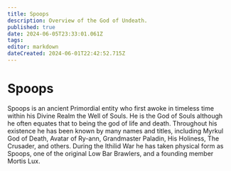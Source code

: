 ```yaml
---
title: Spoops
description: Overview of the God of Undeath.
published: true
date: 2024-06-05T23:33:01.061Z
tags: 
editor: markdown
dateCreated: 2024-06-01T22:42:52.715Z
---
```


# Spoops
Spoops is an ancient Primordial entity who first awoke in timeless time within his Divine Realm the Well of Souls. He is the God of Souls although he often equates that to being the god of life and death. Throughout his existence he has been known by many names and titles, including Myrkul God of Death, Avatar of Ry-ann, Grandmaster Paladin, His Holiness, The Crusader, and others. During the Ithilid War he has taken physical form as Spoops, one of the original Low Bar Brawlers, and a founding member Mortis Lux. 